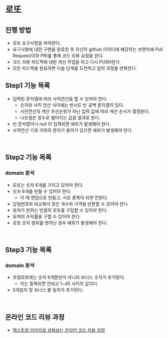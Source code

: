 # 로또
## 진행 방법
* 로또 요구사항을 파악한다.
* 요구사항에 대한 구현을 완료한 후 자신의 github 아이디에 해당하는 브랜치에 Pull Request(이하 PR)를 통해 코드 리뷰 요청을 한다.
* 코드 리뷰 피드백에 대한 개선 작업을 하고 다시 PUSH한다.
* 모든 피드백을 완료하면 다음 단계를 도전하고 앞의 과정을 반복한다.

## Step1 기능 목록

- 입력된 문자열에 따라 사칙연산을 할 수 있어야 한다.
  - 숫자와 사칙 연산 사이에는 반시드 빈 공백 문자열이 있다.
  - 사친연산의 계산 우선순위가 아닌 입력 값에 따라 계산 순서가 결졍된다.
  - 나눗셈은 정수로 떨어지는 값을 결과로 한다.
- 빈 문자열이나 null 이 입력되면 예외가 발생해야 한다.
- 사칙연산 기호 이외의 문자가 들어가 있으면 예외가 발생해야 한다.

<br>

## Step2 기능 목록

### domain 분석

- 로또는 숫자 6개를 가지고 있어야 한다.
- 숫자 6개를 만들 수 있어야 한다.
  - 이 때 랜덤으로 만들고, 서로 중복이 되면 안된다.
- 당첨번호와 비교해서 맞은 개수와 가격을 반환할 수 있어야 한다.
- 유저가 원하는 만큼의 로또를 구입할 수 있어야 한다.
- 유저의 수익률을 구할 수 있어야 한다.
- 로또 숫자 범위를 벗어난 경우 예외가 발생해야 한다.

<br>

## Step3 기능 목록

### domain 분석

- 추첨로또에는 숫자 6개뿐만이 아니라 보너스 숫자가 추가된다.
  - 이는 중복되면 안되고 1~45 사이의 값이다.
- 5개일치 및 보너스 볼 일치가 추가된다.

<br>

## 온라인 코드 리뷰 과정
* [텍스트와 이미지로 살펴보는 온라인 코드 리뷰 과정](https://github.com/next-step/nextstep-docs/tree/master/codereview)